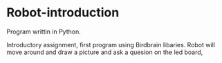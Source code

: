 # Robot-introduction

Program writtin in Python.

Introductory assignment, first program using Birdbrain libaries. Robot will move around and draw a picture and ask a quesion on the led board,
